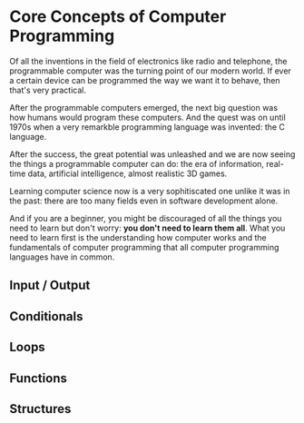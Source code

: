 # Core Concepts of Computer Programming 
Of all the inventions in the field of electronics 
like radio and telephone, the programmable computer was the 
turning point of our modern world. If ever a certain device
can be programmed the way we want it to behave, then 
that's very practical.

After the programmable computers emerged, the next
big question was how humans would program these computers.
And the quest was on until 1970s when a very remarkble
programming language was invented: the C language.

After the success, the great potential was unleashed
and we are now seeing the things a programmable computer
can do: the era of information, real-time data,
artificial intelligence, almost realistic 3D games. 

Learning computer science now is a very sophitiscated
one unlike it was in the past: there are too many 
fields even in software development alone.

And if you are a beginner, you might be discouraged
of all the things you need to learn but don't worry:
**you don't need to learn them all**. What you need
to learn first is the understanding how computer works
and the fundamentals of computer programming that
all computer programming languages have in common.

## Input / Output

## Conditionals

## Loops

## Functions

## Structures


